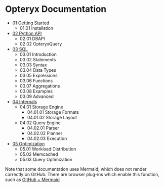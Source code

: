 # Opteryx Documentation

- [01 Getting Started](01%20Getting%20Started)
    - 01.01 Installation
- [02 Python API](02%20Python%20API)
    - 02.01 DBAPI
    - 02.02 OpteryxQuery
- [03 SQL](03%20SQL)
    - 03.01 Introduction
    - 03.02 Statements
    - 03.03 Syntax
    - 03.04 Data Types
    - 03.05 Expressions
    - 03.06 Functions
    - 03.07 Aggregations
    - 03.08 Examples
    - 03.09 Advanced
- [04 Internals](04%20Internals)
    - 04.01 Storage Engine
        - 04.01.01 Storage Formats
        - 04.01.02 Storage Layout
    - 04.02 Query Engine
        - 04.02.01 Parser
        - 04.02.02 Planner
        - 04.02.03 Execution
- [05 Optimization](05%Optimization)
    - 05.01 Workload Distribution
    - 05.02 Memcached
    - 05.03 Query Optimization


Note that some documentation uses Mermaid, which does not render correctly on GitHub.
There are browser plug-ins which enable this function, such as 
[GitHub + Mermaid](https://chrome.google.com/webstore/detail/github-%2B-mermaid/goiiopgdnkogdbjmncgedmgpoajilohe/related)